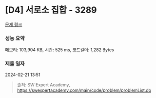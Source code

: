 # [D4] 서로소 집합 - 3289 

[문제 링크](https://swexpertacademy.com/main/code/problem/problemDetail.do?contestProbId=AWBJKA6qr2oDFAWr) 

### 성능 요약

메모리: 103,904 KB, 시간: 525 ms, 코드길이: 1,282 Bytes

### 제출 일자

2024-02-21 13:51



> 출처: SW Expert Academy, https://swexpertacademy.com/main/code/problem/problemList.do